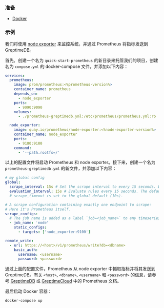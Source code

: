### 准备

- [Docker](https://www.docker.com/)

### 示例

我们将使用 [node exporter](https://github.com/prometheus/node_exporter) 来监控系统，并通过 Prometheus 将指标发送到 GreptimeDB。

首先，创建一个名为 `quick-start-prometheus` 的新目录来托管我们的项目，创建名为 `compose.yml` 的 docker-compose 文件，并添加以下内容：

```yaml
services:
  prometheus:
    image: prom/prometheus:<%prometheus-version%>
    container_name: prometheus
    depends_on:
      - node_exporter
    ports:
      - 9090:9090
    volumes:
      - ./prometheus-greptimedb.yml:/etc/prometheus/prometheus.yml:ro

  node_exporter:
    image: quay.io/prometheus/node-exporter:<%node-exporter-version%>
    container_name: node_exporter
    ports:
      - 9100:9100
    command:
      - '--path.rootfs=/'
```

以上的配置文件将启动 Prometheus 和 node exporter。接下来，创建一个名为 `prometheus-greptimedb.yml` 的新文件，并添加以下内容：

```yaml
# my global config
global:
  scrape_interval: 15s # Set the scrape interval to every 15 seconds. Default is every 1 minute.
  evaluation_interval: 15s # Evaluate rules every 15 seconds. The default is every 1 minute.
  # scrape_timeout is set to the global default (10s).

# A scrape configuration containing exactly one endpoint to scrape:
# Here it's Prometheus itself.
scrape_configs:
  # The job name is added as a label `job=<job_name>` to any timeseries scraped from this config.
  - job_name: 'node'
    static_configs:
      - targets: ['node_exporter:9100']

remote_write:
  - url: https://<host>/v1/prometheus/write?db=<dbname>
    basic_auth:
      username: <username>
      password: <password>
```

通过上面的配置文件，Prometheus 从 node exporter 中抓取指标并将其发送到 GreptimeDB。有关 `<host>`, `<dbname>`, `<username>` 和 `<password>` 的信息，请参考 [GreptimeDB](/user-guide/clients/prometheus.md) 或 [GreptimeCloud](/greptimecloud/integrations/prometheus/quick-setup.md) 中的 Prometheus 文档。

最后启动 Docker 容器：

```bash
docker-compose up
```
